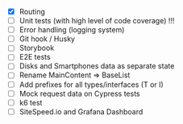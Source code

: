 - [x] Routing
- [ ] Unit tests (with high level of code coverage) !!!
- [ ] Error handling (logging system)
- [ ] Git hook / Husky
- [ ] Storybook
- [ ] E2E tests
- [ ] Disks and Smartphones data as separate state
- [ ] Rename MainContent => BaseList
- [ ] Add prefixes for all types/interfaces (T or I)
- [ ] Mock request data on Cypress tests
- [ ] k6 test
- [ ] SiteSpeed.io and Grafana Dashboard
